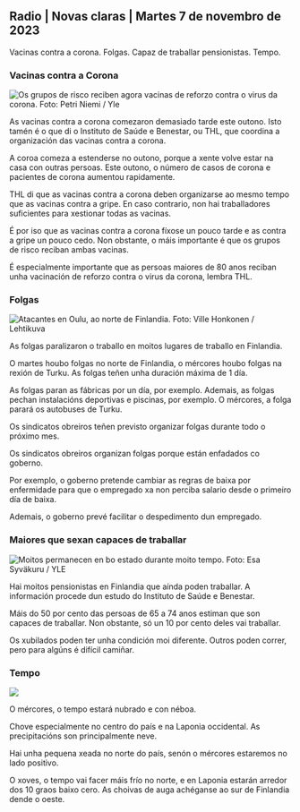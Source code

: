 ## Radio \| Novas claras \| Martes 7 de novembro de 2023

Vacinas contra a corona. Folgas. Capaz de traballar pensionistas. Tempo.

### Vacinas contra a Corona

![Os grupos de risco reciben agora vacinas de reforzo contra o virus da corona. Foto: Petri Niemi / Yle](https://images.cdn.yle.fi/image/upload/c_crop,h_2266,w_4027,x_0,y_0/ar_1.7777777777777777,c_fill,g_faces,h_675,w_r201.0/d_1_1q_auto:eco/f_auto/fl_lossy/v1675253861/39-99789363046bc0166b4)

As vacinas contra a corona comezaron demasiado tarde este outono. Isto tamén é o que di o Instituto de Saúde e Benestar, ou THL, que coordina a organización das vacinas contra a corona.

A coroa comeza a estenderse no outono, porque a xente volve estar na casa con outras persoas. Este outono, o número de casos de corona e pacientes de corona aumentou rapidamente.

THL di que as vacinas contra a corona deben organizarse ao mesmo tempo que as vacinas contra a gripe. En caso contrario, non hai traballadores suficientes para xestionar todas as vacinas.

É por iso que as vacinas contra a corona fíxose un pouco tarde e as contra a gripe un pouco cedo. Non obstante, o máis importante é que os grupos de risco reciban ambas vacinas.

É especialmente importante que as persoas maiores de 80 anos reciban unha vacinación de reforzo contra o virus da corona, lembra THL.

### Folgas

![Atacantes en Oulu, ao norte de Finlandia. Foto: Ville Honkonen / Lehtikuva](https://images.cdn.yle.fi/image/upload/c_crop,h_2880,w_5120,x_0,y_533/ar_1.7777777777777777,c_fill,g_faces,h_675/0d_r_1205.q_auto:eco/f_auto/fl_lossy/v1699368229/39-11968696549f7933eb81)

As folgas paralizaron o traballo en moitos lugares de traballo en Finlandia.

O martes houbo folgas no norte de Finlandia, o mércores houbo folgas na rexión de Turku. As folgas teñen unha duración máxima de 1 día.

As folgas paran as fábricas por un día, por exemplo. Ademais, as folgas pechan instalacións deportivas e piscinas, por exemplo. O mércores, a folga parará os autobuses de Turku.

Os sindicatos obreiros teñen previsto organizar folgas durante todo o próximo mes.

Os sindicatos obreiros organizan folgas porque están enfadados co goberno.

Por exemplo, o goberno pretende cambiar as regras de baixa por enfermidade para que o empregado xa non perciba salario desde o primeiro día de baixa.

Ademais, o goberno prevé facilitar o despedimento dun empregado.

### Maiores que sexan capaces de traballar

![Moitos permanecen en bo estado durante moito tempo. Foto: Esa Syväkuru / YLE](https://images.cdn.yle.fi/image/upload/c_crop,h_3375,w_6000,x_0,y_47/ar_1.7777777777777777,c_fill,g_faces,h_6705,wd_r_1201.q_auto:eco/f_auto/fl_lossy/v1568642672/39-5915475d7f9625891ee)

Hai moitos pensionistas en Finlandia que aínda poden traballar. A información procede dun estudo do Instituto de Saúde e Benestar.

Máis do 50 por cento das persoas de 65 a 74 anos estiman que son capaces de traballar. Non obstante, só un 10 por cento deles vai traballar.

Os xubilados poden ter unha condición moi diferente. Outros poden correr, pero para algúns é difícil camiñar.

### Tempo

![](https://images.cdn.yle.fi/image/upload/c_crop,h_1080,w_1919,x_0,y_0/ar_1.777777777777777,c_fill,g_faces,h_675,w_1200/dpr_auto1eco.0/dpr_f_auto/fl_lossy/v1699373925/39-1197270654a63406a4f5)

O mércores, o tempo estará nubrado e con néboa.

Chove especialmente no centro do país e na Laponia occidental. As precipitacións son principalmente neve.

Hai unha pequena xeada no norte do país, senón o mércores estaremos no lado positivo.

O xoves, o tempo vai facer máis frío no norte, e en Laponia estarán arredor dos 10 graos baixo cero. As choivas de auga achéganse ao sur de Finlandia dende o oeste.